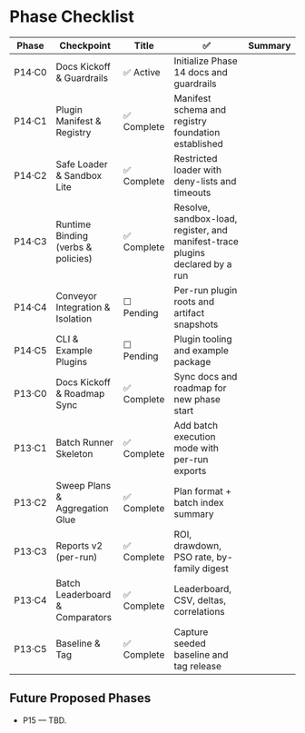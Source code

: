 # Phase Checklist

| Phase | Checkpoint | Title | ✅ | Summary |
|--------|-------------|-------|---|----------|
| P14·C0 | Docs Kickoff & Guardrails | ✅ Active | Initialize Phase 14 docs and guardrails |
| P14·C1 | Plugin Manifest & Registry | ✅ Complete | Manifest schema and registry foundation established |
| P14·C2 | Safe Loader & Sandbox Lite | ✅ Complete | Restricted loader with deny-lists and timeouts |
| P14·C3 | Runtime Binding (verbs & policies) | ✅ Complete | Resolve, sandbox-load, register, and manifest-trace plugins declared by a run |
| P14·C4 | Conveyor Integration & Isolation | ☐ Pending | Per-run plugin roots and artifact snapshots |
| P14·C5 | CLI & Example Plugins | ☐ Pending | Plugin tooling and example package |
| P13·C0 | Docs Kickoff & Roadmap Sync | ✅ Complete | Sync docs and roadmap for new phase start |
| P13·C1 | Batch Runner Skeleton | ✅ Complete | Add batch execution mode with per-run exports |
| P13·C2 | Sweep Plans & Aggregation Glue | ✅ Complete | Plan format + batch index summary |
| P13·C3 | Reports v2 (per-run) | ✅ Complete | ROI, drawdown, PSO rate, by-family digest |
| P13·C4 | Batch Leaderboard & Comparators | ✅ Complete | Leaderboard, CSV, deltas, correlations |
| P13·C5 | Baseline & Tag | ✅ Complete | Capture seeded baseline and tag release |

## Future Proposed Phases
- P15 — TBD.
